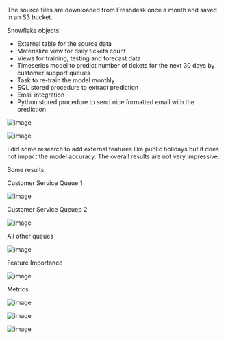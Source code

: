 The source files are downloaded from Freshdesk once a month and saved in an S3 bucket.

Snowflake objects:
- External table for the source data
- Materialize view for daily tickets count
- Views for training, testing and forecast data
- Timeseries model to predict number of tickets for the next 30 days by customer support queues
- Task to re-train the model monthly
- SQL stored procedure to extract prediction
- Email integration
- Python stored procedure to send nice formatted email with the prediction

![image](https://github.com/KaterynaD/HelpDesk-Tickets-Forecasting/assets/16999229/b313b15d-fd65-4a74-b2be-91d636da1432)

![image](https://github.com/KaterynaD/HelpDesk-Tickets-Forecasting/assets/16999229/cdc68996-3b0e-498a-bed7-049b1f51db0a)

I did some research to add external features like public holidays but it does not impact the model accuracy. The overall results are not very impressive.

Some results:

Customer Service Queue 1

![image](https://github.com/KaterynaD/HelpDesk-Tickets-Forecasting/assets/16999229/dd49bd29-99af-4c6d-9bab-b410262caeb2)

Customer Service Queuep 2

![image](https://github.com/KaterynaD/HelpDesk-Tickets-Forecasting/assets/16999229/556481ce-d156-4408-bd19-1a352b164ed6)

All other queues

![image](https://github.com/KaterynaD/HelpDesk-Tickets-Forecasting/assets/16999229/78cae2aa-4708-4e89-b16a-0eee7ea1fc39)

Feature Importance

![image](https://github.com/KaterynaD/HelpDesk-Tickets-Forecasting/assets/16999229/03f20166-407b-434b-bf42-674cd62c751f)

Metrics

![image](https://github.com/KaterynaD/HelpDesk-Tickets-Forecasting/assets/16999229/cddd9c25-117c-4c5d-86f7-1abfac356a44)

![image](https://github.com/KaterynaD/HelpDesk-Tickets-Forecasting/assets/16999229/c65cb718-e72d-4d45-a679-2a8f8cf019a1)

![image](https://github.com/KaterynaD/HelpDesk-Tickets-Forecasting/assets/16999229/4699bb93-e761-4a84-9025-fe5047cd39f9)





